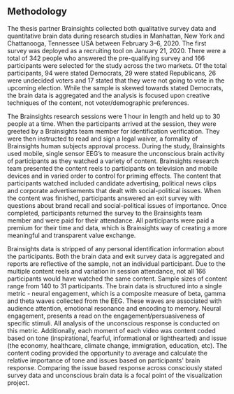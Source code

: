 ## Methodology

The thesis partner Brainsights collected both qualitative survey data and quantitative brain data during research studies in Manhattan, New York and Chattanooga, Tennessee USA between February 3–6, 2020. The first survey was deployed as a recruiting tool on January 21, 2020. There were a total of 342 people who answered the pre-qualifying survey and 166 participants were selected for the study across the two markets. Of the total participants, 94 were stated Democrats, 29 were stated Republicans, 26 were undecided voters and 17 stated that they were not going to vote in the upcoming election. While the sample is skewed towards stated Democrats, the brain data is aggregated and the analysis is focused upon creative techniques of the content, not voter/demographic preferences. 

The Brainsights research sessions were 1 hour in length and held up to 30 people at a time. When the participants arrived at the session, they were greeted by a Brainsights team member for identification verification. They were then instructed to read and sign a legal waiver, a formality of Brainsights human subjects approval process.  During the study, Brainsights used mobile, single sensor EEG’s to measure the unconscious brain activity of participants as they watched a variety of content. Brainsights research team presented the content reels to participants on television and mobile devices and in varied order to control for priming effects. The content that participants watched included candidate advertising, political news clips and corporate advertisements that dealt with social-political issues. When the content was finished, participants answered an exit survey with questions about brand recall and social-political issues of importance. Once completed, participants returned the survey to the Brainsights team member and were paid for their attendance. All participants were paid a premium for their time and data, which is Brainsights way of creating a more meaningful and transparent value exchange.

Brainsights data is stripped of any personal identification information about the participants. Both the brain data and exit survey data is aggregated and reports are reflective of the sample, not an individual participant. Due to the multiple content reels and variation in session attendance, not all 166 participants would have watched the same content. Sample sizes of content range from 140 to 31 participants. The brain data is structured into a single metric - neural engagement, which is a composite measure of beta, gamma and theta waves collected from the EEG. These waves are associated with audience attention, emotional resonance and encoding to memory. Neural engagement, presents a read on the engagement/persuasiveness of specific stimuli. All analysis of the unconscious response is conducted on this metric. Additionally, each moment of each video was content coded based on tone (inspirational, fearful, informational or lighthearted) and issue (the economy, healthcare, climate change, immigration, education, etc). The content coding provided the opportunity to average and calculate the relative importance of tone and issues based on participants' brain response. Comparing the issue based response across consciously stated survey data and unconscious brain data is a focal point of the visualization project. 
